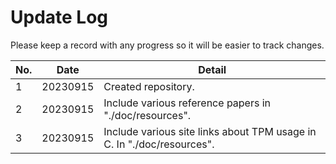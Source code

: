 # Update Log

Please keep a record with any progress so it will be easier to track changes.

| No. | Date     | Detail                                                                 |
| --- | -------- | ---------------------------------------------------------------------- |
| 1   | 20230915 | Created repository.                                                    |
| 2   | 20230915 | Include various reference papers in "./doc/resources".                 |
| 3   | 20230915 | Include various site links about TPM usage in C. In "./doc/resources". |

